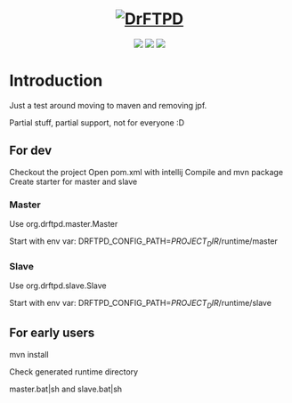 <h1 align="center">
  <a href="http://drftpd.org/"><img src="http://drftpd.org/images/Drftpd-logo-4-resize.jpg" alt="DrFTPD"></a>
</h1>
<p align="center">
  <a href="https://circleci.com/gh/drftpd-ng" alt="Build"><img src="https://circleci.com/gh/drftpd-ng/drftpd/tree/v4.svg?style=shield" /></a>
  <a href="http://drftpd.org/" alt="Website"><img src="https://img.shields.io/badge/website-drftpd.org-blue.svg" /></a>
  <a href="https://github.com/drftpd-ng/drftpd3/wiki/Documentation" alt="Documentation"><img src="https://img.shields.io/badge/Documentation-RTFM-orange.svg" /></a>
</p>

# Introduction

Just a test around moving to maven and removing jpf.

Partial stuff, partial support, not for everyone :D

## For dev
Checkout the project
Open pom.xml with intellij
Compile and mvn package
Create starter for master and slave

### Master 
Use org.drftpd.master.Master

Start with env var: DRFTPD_CONFIG_PATH=$PROJECT_DIR$/runtime/master

### Slave 
Use org.drftpd.slave.Slave

Start with env var: DRFTPD_CONFIG_PATH=$PROJECT_DIR$/runtime/slave

## For early users
mvn install

Check generated runtime directory

master.bat|sh and slave.bat|sh
